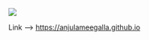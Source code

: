 ![](https://media.tenor.com/tjTuRuVRuNoAAAAM/dancing-dino-meme.gif)

Link --> https://anjulameegalla.github.io
